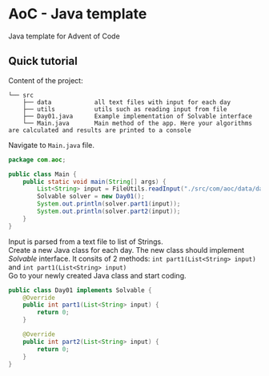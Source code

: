 # AoC - Java template
Java template for Advent of Code

## Quick tutorial
Content of the project:<br>
```
└── src
    ├── data            all text files with input for each day
    ├── utils           utils such as reading input from file
    ├── Day01.java      Example implementation of Solvable interface
    └── Main.java       Main method of the app. Here your algorithms are calculated and results are printed to a console
```
Navigate to `Main.java` file. <br>
```java
package com.aoc;

public class Main {
    public static void main(String[] args) {
        List<String> input = FileUtils.readInput("./src/com/aoc/data/day01.txt");
        Solvable solver = new Day01();
        System.out.println(solver.part1(input));
        System.out.println(solver.part2(input));
    }
}
```
Input is parsed from a text file to list of Strings. <br>
Create a new Java class for each day. The new class should implement *Solvable* interface. It consits of 2 methods: `int part1(List<String> input)` and `int part1(List<String> input)` <br>
Go to your newly created Java class and start coding.
```java
public class Day01 implements Solvable {
    @Override
    public int part1(List<String> input) {
        return 0;
    }

    @Override
    public int part2(List<String> input) {
        return 0;
    }
}
```
